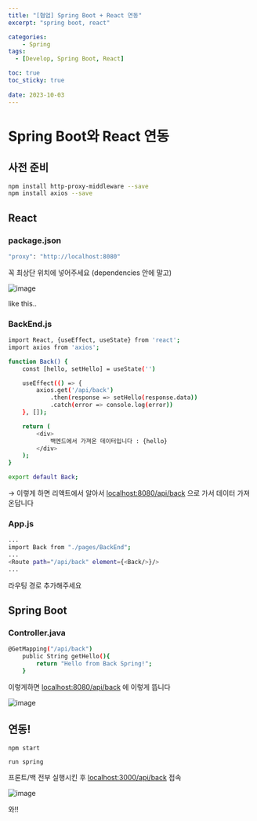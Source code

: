 ```yaml
---
title: "[협업] Spring Boot + React 연동"
excerpt: "spring boot, react"

categories:
    - Spring
tags:
  - [Develop, Spring Boot, React]

toc: true
toc_sticky: true
 
date: 2023-10-03
---
```



# Spring Boot와 React 연동

## 사전 준비

```bash
npm install http-proxy-middleware --save
npm install axios --save
```

## React

### package.json

```bash
"proxy": "http://localhost:8080"
```

꼭 최상단 위치에 넣어주세요 (dependencies 안에 말고)

![image](https://github.com/ssoxong/ssoxong.github.io/assets/112956015/22e3a9f0-2f2c-447e-a431-8589cf8c2804)

like this..

### BackEnd.js

```bash
import React, {useEffect, useState} from 'react';
import axios from 'axios';

function Back() {
    const [hello, setHello] = useState('')

    useEffect(() => {
        axios.get('/api/back')
            .then(response => setHello(response.data))
            .catch(error => console.log(error))
    }, []);

    return (
        <div>
            백엔드에서 가져온 데이터입니다 : {hello}
        </div>
    );
}

export default Back;
```

→ 이렇게 하면 리액트에서 알아서 [localhost:8080/api/back](http://localhost:8080/api/back으로) 으로 가서 데이터 가져온답니다

### App.js

```bash
...
import Back from "./pages/BackEnd";
...
<Route path="/api/back" element={<Back/>}/>
...
```

라우팅 경로 추가해주세요

## Spring Boot

### Controller.java

```bash
@GetMapping("/api/back")
    public String getHello(){
        return "Hello from Back Spring!";
    }
```

이렇게하면 [localhost:8080/api/back](http://localhost:8080/api/back에) 에 이렇게 뜹니다

![image](https://github.com/ssoxong/ssoxong.github.io/assets/112956015/4894f1cd-2f2c-4732-9807-f20c5204b64a)

## 연동!

`npm start`

`run spring`

프론트/백 전부 실행시킨 후 [localhost:3000/api/back](http://localhost:3000/api/back) 접속

![image](https://github.com/ssoxong/ssoxong.github.io/assets/112956015/724f0305-3500-460f-93b4-87ec0fb7d966)

와!!